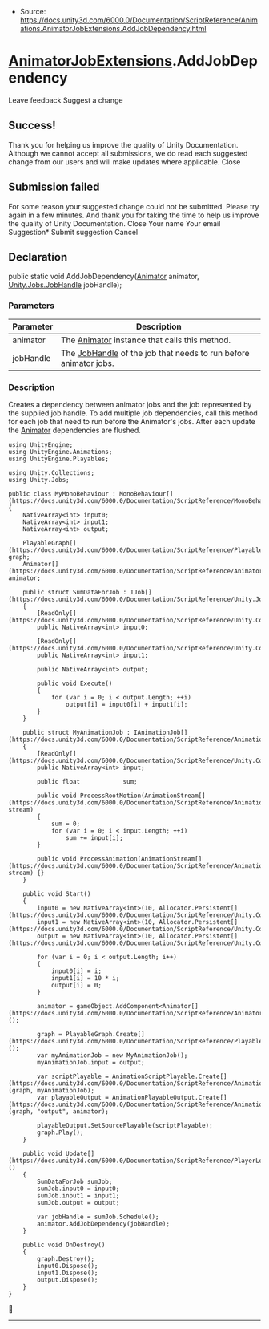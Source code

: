 * Source: https://docs.unity3d.com/6000.0/Documentation/ScriptReference/Animations.AnimatorJobExtensions.AddJobDependency.html

#  [AnimatorJobExtensions](https://docs.unity3d.com/6000.0/Documentation/ScriptReference/Animations.AnimatorJobExtensions.html).AddJobDependency
Leave feedback
Suggest a change
## Success!
Thank you for helping us improve the quality of Unity Documentation. Although we cannot accept all submissions, we do read each suggested change from our users and will make updates where applicable.
Close
## Submission failed
For some reason your suggested change could not be submitted. Please <a>try again</a> in a few minutes. And thank you for taking the time to help us improve the quality of Unity Documentation.
Close
Your name Your email Suggestion* Submit suggestion
Cancel
## Declaration
public static void AddJobDependency([Animator](https://docs.unity3d.com/6000.0/Documentation/ScriptReference/Animator.html) animator, [Unity.Jobs.JobHandle](https://docs.unity3d.com/6000.0/Documentation/ScriptReference/Unity.Jobs.JobHandle.html) jobHandle); 
### Parameters
Parameter | Description  
---|---  
animator | The [Animator](https://docs.unity3d.com/6000.0/Documentation/ScriptReference/Animator.html) instance that calls this method.  
jobHandle | The [JobHandle](https://docs.unity3d.com/6000.0/Documentation/ScriptReference/Unity.Jobs.JobHandle.html) of the job that needs to run before animator jobs.  
### Description
Creates a dependency between animator jobs and the job represented by the supplied job handle. To add multiple job dependencies, call this method for each job that need to run before the Animator's jobs.
After each update the [Animator](https://docs.unity3d.com/6000.0/Documentation/ScriptReference/Animator.html) dependencies are flushed.
```
using UnityEngine;
using UnityEngine.Animations;
using UnityEngine.Playables;  
  
using Unity.Collections;
using Unity.Jobs;  
  
public class MyMonoBehaviour : MonoBehaviour[](https://docs.unity3d.com/6000.0/Documentation/ScriptReference/MonoBehaviour.html)
{
    NativeArray<int> input0;
    NativeArray<int> input1;
    NativeArray<int> output;  
  
    PlayableGraph[](https://docs.unity3d.com/6000.0/Documentation/ScriptReference/Playables.PlayableGraph.html) graph;
    Animator[](https://docs.unity3d.com/6000.0/Documentation/ScriptReference/Animator.html) animator;  
  
    public struct SumDataForJob : IJob[](https://docs.unity3d.com/6000.0/Documentation/ScriptReference/Unity.Jobs.IJob.html)
    {
        [ReadOnly[](https://docs.unity3d.com/6000.0/Documentation/ScriptReference/Unity.Collections.NativeArray_1.ReadOnly.html)]
        public NativeArray<int> input0;  
  
        [ReadOnly[](https://docs.unity3d.com/6000.0/Documentation/ScriptReference/Unity.Collections.NativeArray_1.ReadOnly.html)]
        public NativeArray<int> input1;  
  
        public NativeArray<int> output;  
  
        public void Execute()
        {
            for (var i = 0; i < output.Length; ++i)
                output[i] = input0[i] + input1[i];
        }
    }  
  
    public struct MyAnimationJob : IAnimationJob[](https://docs.unity3d.com/6000.0/Documentation/ScriptReference/Animations.IAnimationJob.html)
    {
        [ReadOnly[](https://docs.unity3d.com/6000.0/Documentation/ScriptReference/Unity.Collections.NativeArray_1.ReadOnly.html)]
        public NativeArray<int> input;  
  
        public float            sum;  
  
        public void ProcessRootMotion(AnimationStream[](https://docs.unity3d.com/6000.0/Documentation/ScriptReference/Animations.AnimationStream.html) stream)
        {
            sum = 0;
            for (var i = 0; i < input.Length; ++i)
                sum += input[i];
        }  
  
        public void ProcessAnimation(AnimationStream[](https://docs.unity3d.com/6000.0/Documentation/ScriptReference/Animations.AnimationStream.html) stream) {}
    }  
  
    public void Start()
    {
        input0 = new NativeArray<int>(10, Allocator.Persistent[](https://docs.unity3d.com/6000.0/Documentation/ScriptReference/Unity.Collections.Allocator.Persistent.html));
        input1 = new NativeArray<int>(10, Allocator.Persistent[](https://docs.unity3d.com/6000.0/Documentation/ScriptReference/Unity.Collections.Allocator.Persistent.html));
        output = new NativeArray<int>(10, Allocator.Persistent[](https://docs.unity3d.com/6000.0/Documentation/ScriptReference/Unity.Collections.Allocator.Persistent.html));  
  
        for (var i = 0; i < output.Length; i++)
        {
            input0[i] = i;
            input1[i] = 10 * i;
            output[i] = 0;
        }  
  
        animator = gameObject.AddComponent<Animator[](https://docs.unity3d.com/6000.0/Documentation/ScriptReference/Animator.html)>();  
  
        graph = PlayableGraph.Create[](https://docs.unity3d.com/6000.0/Documentation/ScriptReference/Playables.PlayableGraph.Create.html)();
        var myAnimationJob = new MyAnimationJob();
        myAnimationJob.input = output;  
  
        var scriptPlayable = AnimationScriptPlayable.Create[](https://docs.unity3d.com/6000.0/Documentation/ScriptReference/Animations.AnimationScriptPlayable.Create.html)(graph, myAnimationJob);
        var playableOutput = AnimationPlayableOutput.Create[](https://docs.unity3d.com/6000.0/Documentation/ScriptReference/Animations.AnimationPlayableOutput.Create.html)(graph, "output", animator);  
  
        playableOutput.SetSourcePlayable(scriptPlayable);
        graph.Play();
    }  
  
    public void Update[](https://docs.unity3d.com/6000.0/Documentation/ScriptReference/PlayerLoop.Update.html)()
    {
        SumDataForJob sumJob;
        sumJob.input0 = input0;
        sumJob.input1 = input1;
        sumJob.output = output;  
  
        var jobHandle = sumJob.Schedule();
        animator.AddJobDependency(jobHandle);
    }  
  
    public void OnDestroy()
    {
        graph.Destroy();
        input0.Dispose();
        input1.Dispose();
        output.Dispose();
    }
}

```

* * *
